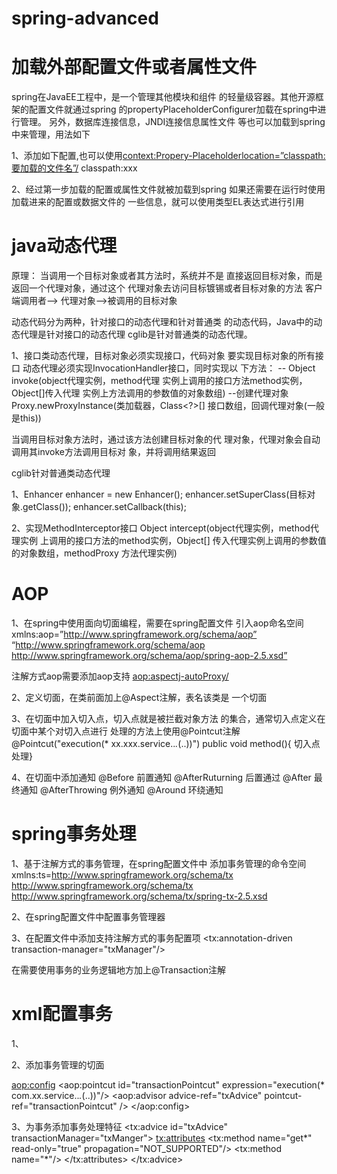 spring-advanced
===

加载外部配置文件或者属性文件
====

spring在JavaEE工程中，是一个管理其他模块和组件
的轻量级容器。其他开源框架的配置文件就通过spring
的propertyPlaceholderConfigurer加载在spring中进行管理。 另外，数据库连接信息，JNDI连接信息属性文件
等也可以加载到spring中来管理，用法如下

1、添加如下配置,也可以使用<context:Propery-Placeholderlocation=”classpath:要加载的文件名”/>
<bean class="org.springframework.beans.factory.
config.PropertyPlaceholderConfigurer">
	<property name="locations">
			<value>classpath:xxx</value>
	</property>
</bean>

2、经过第一步加载的配置或属性文件就被加载到spring
如果还需要在运行时使用加载进来的配置或数据文件的
一些信息，就可以使用类型EL表达式进行引用
<bean id="dataSource" destroy-method="close"
	class="xxx">
	<propery name="dirverClassName" value="${xxx}"/>
	<propery name="url" value="${xxx}"/>
</bean>	


java动态代理
====

原理： 当调用一个目标对象或者其方法时，系统并不是
直接返回目标对象，而是返回一个代理对象，通过这个
代理对象去访问目标镀锡或者目标对象的方法
客户端调用者--> 代理对象-->被调用的目标对象

动态代码分为两种，针对接口的动态代理和针对普通类
的动态代码，Java中的动态代理是针对接口的动态代理
cglib是针对普通类的动态代理。

1、接口类动态代理，目标对象必须实现接口，代码对象
要实现目标对象的所有接口
动态代理必须实现InvocationHandler接口，同时实现以
下方法：
-- Object invoke(object代理实例，method代理
实例上调用的接口方法method实例，Object[]传入代理
实例上方法调用的参数值的对象数组)
--创建代理对象
Proxy.newProxyInstance(类加载器，Class<?>[]
接口数组，回调代理对象(一般是this))

当调用目标对象方法时，通过该方法创建目标对象的代
理对象，代理对象会自动调用其invoke方法调用目标对
象，并将调用结果返回


cglib针对普通类动态代理

1、Enhancer enhancer = new Enhancer();
enhancer.setSuperClass(目标对象.getClass());
enhancer.setCallback(this);

2、实现MethodInterceptor接口
Object intercept(object代理实例，method代理实例
上调用的接口方法的method实例，Object[]
传入代理实例上调用的参数值的对象数组，methodProxy
方法代理实例)

AOP
====

1、在spring中使用面向切面编程，需要在spring配置文件
引入aop命名空间
xmlns:aop=”http://www.springframework.org/schema/aop”  
“http://www.springframework.org/schema/aop  
http://www.springframework.org/schema/aop/spring-aop-2.5.xsd”  

注解方式aop需要添加aop支持
<aop:aspectj-autoProxy/>

2、定义切面，在类前面加上@Aspect注解，表名该类是
一个切面

3、在切面中加入切入点，切入点就是被拦截对象方法
的集合，通常切入点定义在切面中某个对切入点进行
处理的方法上使用@Pointcut注解
@Pointcut("execution(* xx.xxx.service..*.*(..))")
public void method(){ 切入点处理}

4、在切面中添加通知
@Before 前置通知
@AfterRuturning 后置通过
@After 最终通知
@AfterThrowing 例外通知
@Around  环绕通知


spring事务处理
====

1、基于注解方式的事务管理，在spring配置文件中
添加事务管理的命令空间
xmlns:ts=http://www.springframework.org/schema/tx  
http://www.springframework.org/schema/tx  
http://www.springframework.org/schema/tx/spring-tx-2.5.xsd  

2、在spring配置文件中配置事务管理器
<bean id="txManager" class="org.springframework.
jdbc.datasource.DataSourceTransactionManager">
	<property name="dataSource" ref="dataSource"/>
</bean>

3、在配置文件中添加支持注解方式的事务配置项
<tx:annotation-driven transaction-manager="txManager"/>

在需要使用事务的业务逻辑地方加上@Transaction注解


xml配置事务
====

1、<bean id="txManger" class="org.springframework.jdbc.datasource.DataSourceTransactionManager">
	<propery name="dataSource" ref="dataSource"/>
</bean>

2、添加事务管理的切面

<aop:config>
	<aop:pointcut id="transactionPointcut"
		expression="execution(* com.xx.service..*.*(..))"/>
	<!--事务通知-->
	<aop:advisor advice-ref="txAdvice" pointcut-
	ref="transactionPointcut" />
</aop:config>

3、为事务添加事务处理特征
<tx:advice id="txAdvice" transactionManager="txManger">
	<tx:attributes>
		<tx:method name="get*" read-only="true"
		propagation="NOT_SUPPORTED"/>
		<tx:method name="*"/>
	</tx:attributes>
</tx:advice>